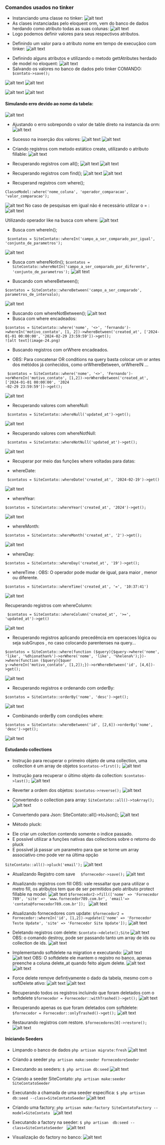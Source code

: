 ### Comandos usados no tinker
* Instanciando uma classe no tinker:
![alt text](image.png)
* As clases instanciadas pelo eloquent orm, vem do banco de dados herdando como atributo todas as suas colunas:
![alt text](image-1.png)
* Logo podemos definir valores para seus respectivos atributos.
- Definindo um valor para o atributo nome em tempo de execuçãoo com tinker:
![alt text](image-2.png)
* Definindo alguns atributos e utilizando o metodo gettAtributes herdado de model no eloquent:
![alt text](image-3.png)
* Salvando os valores no banco de dados pelo tinker COMANDO:
``` $contato->save();```

![alt text](image-5.png)
![alt text](image-4.png)

![alt text](image-6.png)
![alt text](image-7.png)

#### Simulando erro devido ao nome da tabela:
![alt text](image-8.png) 
* Ajustando o erro sobrepondo o valor de table direto na instancia da orm:
![alt text](image-9.png)
* Sucesso na inserção dos valores:
![alt text](image-10.png)
![alt text](image-11.png)
* Criando registros com metodo estático create, utilizando o atributo fillable:
![alt text](image-12.png)
* Recuperando registros com all();
![alt text](image-13.png)
![alt text](image-14.png)

* Recuperando registros com find();
![alt text](image-15.png)
![alt text](image-16.png)

* Recuperand registros com where();
```
ClasseModel::where('nome_coluna', 'operador_comparacao', 'valor_comparacao');
```
![alt text](image-17.png)
No caso de pesquisas em igual não é necessário utilizar o = :
![alt text](image-18.png)

Utilizando operador like na busca com where:
![alt text](image-19.png)

* Busca com whereIn();
```
 $contatos = SiteContato::whereIn('campo_a_ser_comparado_por_igual', 'conjunto_de_parametros');
```
![alt text](image-20.png)

* Busca com whereNotIn();
```$contatos = SiteContato::whereNotIn('campo_a_ser_comparado_por_diferente', 'conjunto_de_parametros');```
![alt text](image-21.png)

* Buscando com whereBetween();
``` 
$contatos = SiteContato::whereBetween('campo_a_ser_comparado', parametros_de_intervalo);
```
![alt text](image-22.png)
* Buscando com whereNotBetween();
![alt text](image-23.png)
* Busca com where encadeados:
```
$contatos = SiteContato::where('nome', '<>', 'fernando')->whereIn('motivo_contato', [1, 2])->whereBetween('created_at', ['2024-01-01 00:00:00', '2024-02-29 23:59:59'])->get();
![alt text](image-24.png)
```
* Buscando registros com orWhere encadeados.
- OBS: Para concatenar OR conditions na query basta colocar um or antes dos métódos já conhecidos, como orWhereBetween, orWhereIN ...
```
 $contatos = SiteContato::where('nome', '<>', 'Fernando')->orWhereIn('motivo_contato', [1,2])->orWhereBetween('created_at', ['2024-01-01 00:00:00', '2024
-02-29 23:59:59'])->get();
```
![alt text](image-25.png)

* Recuperando valores com whereNull:
```
 $contatos = SiteContato::whereNull('updated_at')->get();
```
![alt text](image-26.png)

* Recuperando valores com whereNotNull:
```
 $contatos = SiteContato::whereNotNull('updated_at')->get();
```
![alt text](image-27.png)

* Recuperar por meio das funções where voltadas para datas:
- whereDate:
```
 $contatos = SiteContato::whereDate('created_at', '2024-02-19')->get()
```
![alt text](image-28.png)
- whereYear:
```
$contatos = SiteContato::whereYear('created_at', '2024')->get();
```
![alt text](image-29.png)
- whereMonth:
```
$contatos = SiteContato::whereMonth('created_at', '2')->get();
``` 
![alt text](image-30.png)
- whereDay:
```
$contatos = SiteContato::whereDay('created_at', '19')->get();
```
- whereTime :
OBS: O operador pode mudar de igual, para maior , menor ou diferente.
```
$contatos = SiteContato::whereTime('created_at', '=', '10:37:41')
```
![alt text](image-32.png)

Recuperando registros com whereColumn:
```
 $contatos = SiteContato::whereColumn('created_at', '>=', 'updated_at')->get()
```
![alt text](image-33.png)

* Recuperando registros aplicando precedência em operacoes lógica ou seja  subGrupos , no caso colocando parentenses na query...
```
$contatos = SiteContato::where(function ($query){$query->where('nome', 'like', '%dhionathan%')->orWhere('nome', 'like', '%helena%');})->where(function ($query){$quer
y->whereIn('motivo_contato', [1,2]);})->orWhereBetween('id', [4,6])->get();
```
![alt text](image-34.png)

* Recuperando registros e ordenando com orderBy:
```
$contatos = SiteContato::orderBy('nome', 'desc')->get();
```
![alt text](image-35.png)

* Combinando orderBy com condições where:
```
$contatos = SiteContato::whereBetween('id', [2,6])->orderBy('nome', 'desc')->get();

```
![alt text](image-36.png)

#### Estudando collections
* Instrução para recuperar o primeiro objeto de uma collection, uma collection é um array de objetos
```$contatos->first();```
![alt text](image-37.png)
* Instrução para recuperar o último objeto da collection:
```$contatos->last();```
![alt text](image-38.png)
* Reverter a ordem dos objetos:
 ```$contatos->reverse();```
![alt text](image-39.png)

* Convertendo o collection para array:
``` SiteContato::all()->toArray(); ```
![alt text](image-40.png)

* Convertendo para Json:
 SiteContato::all()->toJson();
![alt text](image-41.png)

* Método pluck:
- Ele criar um colection contendo somente o indice passado.
- E possível utilizar a funções nativas das collections sobre o retorno do pluck
- E possível já passar um parametro para que se torne um array associativo cmo pode ver na última opção

```SiteContato::all()->pluck('email');```
![alt text](image-42.png)

* Atualizando Registro com save
```  $fornecedor->save();```
![alt text](image-43.png)

* Atualizando registros com fill
OBS: vale ressaltar que para utilizar o metro fill, os atributos tem que de ser permitidos pelo atributo protect fillable na model:
![alt text](image-45.png)
```$fornecedor2->fill(['nome' => 'Fornecedor 789', 'site' => 'www.fornecedor789.com.br', 'email'=> 'contato@fornecedor789.com.br']); ```
![alt text](image-44.png)

* Atualizando fornecedores com update:
``` $fornecedor2 = Fornecedor::whereIn('id', [1,2])->update(['nome' => 'Fornecedor Teste Update', 'site' => 'Fornecedor Site Update']); ```
![alt text](image-46.png)

* Deletando registros com delete:
```$contato->delete();Site```
![alt text](image-47.png)
OBS: o comando destroy, pode ser passando tanto um array de ids ou collection de ids.
![alt text](image-48.png)

* Implementando softdelete na migration e executando:
![alt text](image-50.png)
![alt text](image-49.png)
OBS: O softdelete ele mantem o registro no banco, apenas preenche a coluna delete_at quando feito algum delete.
![alt text](image-51.png)
![alt text](image-52.png)
* Force delete remove defintivamente o dado da tabela, mesmo com o softDelete ativo:
![alt text](image-53.png)
![alt text](image-54.png)

* Recuperando todos os registros incluindo que foram deletados com o softdelete
```$fornecedor = Fornecedor::withTrashed()->get();```
![alt text](image-56.png)

* Recuperando apenas os que foram deletados com softdelete:
``` $fornecedor = Fornecedor::onlyTrashed()->get();```
![alt text](image-57.png)
* Restaurando registros com restore.
```$fornecedores[0]->restore(); ```
![alt text](image-58.png)

#### Iniciando Seeders
* Limpando o banco de dados
``` php artisan migrate:fresh ```
![alt text](image-59.png)
* Criando a seeder
```php artisan make:seeder FornecedoreSeeder```
* Executando as seeders:
``` $ php artisan db:seed ```
![alt text](image-60.png)

* Criando a seeder SiteContato:
``` php artisan make:seeder SiteContatoSeeder ```
* Executando a chamada de uma seeder específica:
```$ php artisan db:seed --class=SiteContatoSeeder```
![alt text](image-61.png)
* Criando uma factory:
```php artisan make:factory SiteContatoFactory --model=SiteContato ```
![alt text](image-62.png)
* Executando a factory na seeder:
```$ php artisan  db:seed --class=SiteContatoSeeder ```
![alt text](image-63.png)
* Visualização do factory no banco:
![alt text](image-64.png)